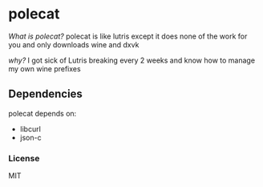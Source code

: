 # polecat

*What is polecat?*
polecat is like lutris except it does none of the work for you and only downloads wine and dxvk

*why?*
I got sick of Lutris breaking every 2 weeks and know how to manage my own wine prefixes

## Dependencies

polecat depends on:

- libcurl
- json-c

### License
MIT